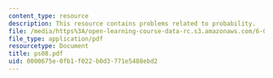 ```yaml
---
content_type: resource
description: This resource contains problems related to probability.
file: /media/https%3A/open-learning-course-data-rc.s3.amazonaws.com/6-041-probabilistic-systems-analysis-and-applied-probability-spring-2006/0000675e0fb1f022b0d3771e5488ebd2_ps08.pdf
file_type: application/pdf
resourcetype: Document
title: ps08.pdf
uid: 0000675e-0fb1-f022-b0d3-771e5488ebd2
---
```

